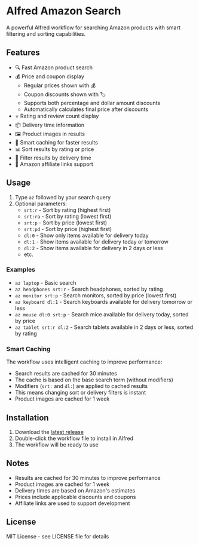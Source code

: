 # Alfred Amazon Search

A powerful Alfred workflow for searching Amazon products with smart filtering and sorting capabilities.

## Features

- 🔍 Fast Amazon product search
- 💰 Price and coupon display
  - Regular prices shown with 💰
  - Coupon discounts shown with 🏷️
  - Supports both percentage and dollar amount discounts
  - Automatically calculates final price after discounts
- ⭐ Rating and review count display
- 📦 Delivery time information
- 🖼️ Product images in results
- 🔄 Smart caching for faster results
- 📊 Sort results by rating or price
- 🚚 Filter results by delivery time
- 🔗 Amazon affiliate links support

## Usage

1. Type `az` followed by your search query
2. Optional parameters:
   - `srt:r` - Sort by rating (highest first)
   - `srt:ra` - Sort by rating (lowest first)
   - `srt:p` - Sort by price (lowest first)
   - `srt:pd` - Sort by price (highest first)
   - `dl:0` - Show only items available for delivery today
   - `dl:1` - Show items available for delivery today or tomorrow
   - `dl:2` - Show items available for delivery in 2 days or less
   - etc.

### Examples

- `az laptop` - Basic search
- `az headphones srt:r` - Search headphones, sorted by rating
- `az monitor srt:p` - Search monitors, sorted by price (lowest first)
- `az keyboard dl:1` - Search keyboards available for delivery tomorrow or less
- `az mouse dl:0 srt:p` - Search mice available for delivery today, sorted by price
- `az tablet srt:r dl:2` - Search tablets available in 2 days or less, sorted by rating

### Smart Caching

The workflow uses intelligent caching to improve performance:
- Search results are cached for 30 minutes
- The cache is based on the base search term (without modifiers)
- Modifiers (`srt:` and `dl:`) are applied to cached results
- This means changing sort or delivery filters is instant
- Product images are cached for 1 week

## Installation

1. Download the [latest release](https://github.com/schwark/alfred-amazon/releases/latest)
2. Double-click the workflow file to install in Alfred
3. The workflow will be ready to use

## Notes

- Results are cached for 30 minutes to improve performance
- Product images are cached for 1 week
- Delivery times are based on Amazon's estimates
- Prices include applicable discounts and coupons
- Affiliate links are used to support development

## License

MIT License - see LICENSE file for details
